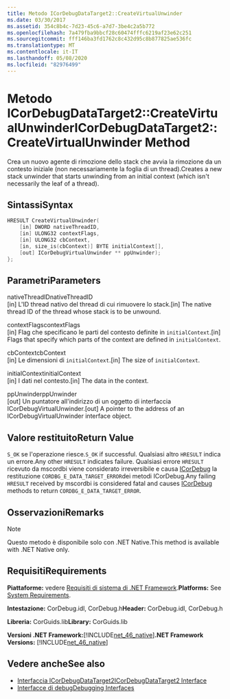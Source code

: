 ```yaml
---
title: Metodo ICorDebugDataTarget2::CreateVirtualUnwinder
ms.date: 03/30/2017
ms.assetid: 354c8b4c-7d23-45c6-a7d7-3be4c2a5b772
ms.openlocfilehash: 7a479fba9bbcf28c60474fffc6219af23e62c251
ms.sourcegitcommit: fff146ba3fd1762c8c432d95c8b877825ae536fc
ms.translationtype: MT
ms.contentlocale: it-IT
ms.lasthandoff: 05/08/2020
ms.locfileid: "82976499"
---
```

# <a name="icordebugdatatarget2createvirtualunwinder-method"></a><span data-ttu-id="e34c9-102">Metodo ICorDebugDataTarget2::CreateVirtualUnwinder</span><span class="sxs-lookup"><span data-stu-id="e34c9-102">ICorDebugDataTarget2::CreateVirtualUnwinder Method</span></span>
<span data-ttu-id="e34c9-103">Crea un nuovo agente di rimozione dello stack che avvia la rimozione da un contesto iniziale (non necessariamente la foglia di un thread).</span><span class="sxs-lookup"><span data-stu-id="e34c9-103">Creates a new stack unwinder that starts unwinding from an initial context (which isn't necessarily the leaf of a thread).</span></span>  
  
## <a name="syntax"></a><span data-ttu-id="e34c9-104">Sintassi</span><span class="sxs-lookup"><span data-stu-id="e34c9-104">Syntax</span></span>  
  
```cpp  
HRESULT CreateVirtualUnwinder(  
    [in] DWORD nativeThreadID,  
    [in] ULONG32 contextFlags,  
    [in] ULONG32 cbContext,  
    [in, size_is(cbContext)] BYTE initialContext[],  
    [out] ICorDebugVirtualUnwinder ** ppUnwinder);  
};  
```  
  
## <a name="parameters"></a><span data-ttu-id="e34c9-105">Parametri</span><span class="sxs-lookup"><span data-stu-id="e34c9-105">Parameters</span></span>  
 <span data-ttu-id="e34c9-106">nativeThreadID</span><span class="sxs-lookup"><span data-stu-id="e34c9-106">nativeThreadID</span></span>  
 <span data-ttu-id="e34c9-107">[in] L'ID thread nativo del thread di cui rimuovere lo stack.</span><span class="sxs-lookup"><span data-stu-id="e34c9-107">[in] The native thread ID of the thread whose stack is to be unwound.</span></span>  
  
 <span data-ttu-id="e34c9-108">contextFlags</span><span class="sxs-lookup"><span data-stu-id="e34c9-108">contextFlags</span></span>  
 <span data-ttu-id="e34c9-109">[in] Flag che specificano le parti del contesto definite in `initialContext`.</span><span class="sxs-lookup"><span data-stu-id="e34c9-109">[in] Flags that specify which parts of the context are defined in `initialContext`.</span></span>  
  
 <span data-ttu-id="e34c9-110">cbContext</span><span class="sxs-lookup"><span data-stu-id="e34c9-110">cbContext</span></span>  
 <span data-ttu-id="e34c9-111">[in] Le dimensioni di `initialContext`.</span><span class="sxs-lookup"><span data-stu-id="e34c9-111">[in] The size of `initialContext`.</span></span>  
  
 <span data-ttu-id="e34c9-112">initialContext</span><span class="sxs-lookup"><span data-stu-id="e34c9-112">initialContext</span></span>  
 <span data-ttu-id="e34c9-113">[in] I dati nel contesto.</span><span class="sxs-lookup"><span data-stu-id="e34c9-113">[in] The data in the context.</span></span>  
  
 <span data-ttu-id="e34c9-114">ppUnwinder</span><span class="sxs-lookup"><span data-stu-id="e34c9-114">ppUnwinder</span></span>  
 <span data-ttu-id="e34c9-115">[out] Un puntatore all'indirizzo di un oggetto di interfaccia ICorDebugVirtualUnwinder.</span><span class="sxs-lookup"><span data-stu-id="e34c9-115">[out] A pointer to the address of an ICorDebugVirtualUnwinder interface object.</span></span>  
  
## <a name="return-value"></a><span data-ttu-id="e34c9-116">Valore restituito</span><span class="sxs-lookup"><span data-stu-id="e34c9-116">Return Value</span></span>  
 <span data-ttu-id="e34c9-117">`S_OK` se l'operazione riesce.</span><span class="sxs-lookup"><span data-stu-id="e34c9-117">`S_OK` if successful.</span></span> <span data-ttu-id="e34c9-118">Qualsiasi altro `HRESULT` indica un errore.</span><span class="sxs-lookup"><span data-stu-id="e34c9-118">Any other `HRESULT` indicates failure.</span></span> <span data-ttu-id="e34c9-119">Qualsiasi errore `HRESULT` ricevuto da mscordbi viene considerato irreversibile e causa [ICorDebug](icordebug-interface.md) la restituzione `CORDBG_E_DATA_TARGET_ERROR`dei metodi ICorDebug.</span><span class="sxs-lookup"><span data-stu-id="e34c9-119">Any failing `HRESULT` received by mscordbi is considered fatal and causes [ICorDebug](icordebug-interface.md) methods to return `CORDBG_E_DATA_TARGET_ERROR`.</span></span>  
  
## <a name="remarks"></a><span data-ttu-id="e34c9-120">Osservazioni</span><span class="sxs-lookup"><span data-stu-id="e34c9-120">Remarks</span></span>  
  
> [!NOTE]
> <span data-ttu-id="e34c9-121">Questo metodo è disponibile solo con .NET Native.</span><span class="sxs-lookup"><span data-stu-id="e34c9-121">This method is available with .NET Native only.</span></span>  
  
## <a name="requirements"></a><span data-ttu-id="e34c9-122">Requisiti</span><span class="sxs-lookup"><span data-stu-id="e34c9-122">Requirements</span></span>  
 <span data-ttu-id="e34c9-123">**Piattaforme:** vedere [Requisiti di sistema di .NET Framework](../../get-started/system-requirements.md).</span><span class="sxs-lookup"><span data-stu-id="e34c9-123">**Platforms:** See [System Requirements](../../get-started/system-requirements.md).</span></span>  
  
 <span data-ttu-id="e34c9-124">**Intestazione:** CorDebug.idl, CorDebug.h</span><span class="sxs-lookup"><span data-stu-id="e34c9-124">**Header:** CorDebug.idl, CorDebug.h</span></span>  
  
 <span data-ttu-id="e34c9-125">**Libreria:** CorGuids.lib</span><span class="sxs-lookup"><span data-stu-id="e34c9-125">**Library:** CorGuids.lib</span></span>  
  
 <span data-ttu-id="e34c9-126">**Versioni .NET Framework:**[!INCLUDE[net_46_native](../../../../includes/net-46-native-md.md)]</span><span class="sxs-lookup"><span data-stu-id="e34c9-126">**.NET Framework Versions:** [!INCLUDE[net_46_native](../../../../includes/net-46-native-md.md)]</span></span>  
  
## <a name="see-also"></a><span data-ttu-id="e34c9-127">Vedere anche</span><span class="sxs-lookup"><span data-stu-id="e34c9-127">See also</span></span>

- [<span data-ttu-id="e34c9-128">Interfaccia ICorDebugDataTarget2</span><span class="sxs-lookup"><span data-stu-id="e34c9-128">ICorDebugDataTarget2 Interface</span></span>](icordebugdatatarget2-interface.md)
- [<span data-ttu-id="e34c9-129">Interfacce di debug</span><span class="sxs-lookup"><span data-stu-id="e34c9-129">Debugging Interfaces</span></span>](debugging-interfaces.md)
